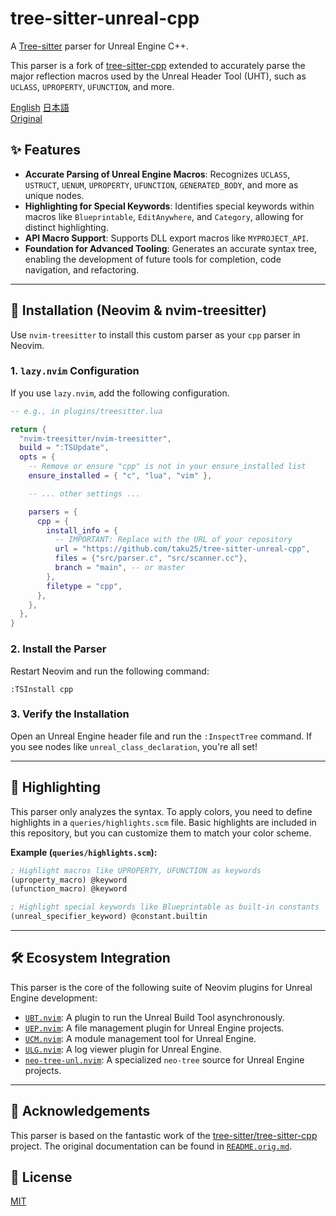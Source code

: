 # tree-sitter-unreal-cpp

[](https://opensource.org/licenses/MIT)

A [Tree-sitter](https://tree-sitter.github.io/tree-sitter/) parser for Unreal Engine C++.

This parser is a fork of [tree-sitter-cpp](https://github.com/tree-sitter/tree-sitter-cpp) extended to accurately parse the major reflection macros used by the Unreal Header Tool (UHT), such as `UCLASS`, `UPROPERTY`, `UFUNCTION`, and more.

[English](./README.md) [日本語](./README_ja.md)  
[Original](./README.orig.md)

## ✨ Features

  * **Accurate Parsing of Unreal Engine Macros**: Recognizes `UCLASS`, `USTRUCT`, `UENUM`, `UPROPERTY`, `UFUNCTION`, `GENERATED_BODY`, and more as unique nodes.
  * **Highlighting for Special Keywords**: Identifies special keywords within macros like `Blueprintable`, `EditAnywhere`, and `Category`, allowing for distinct highlighting.
  * **API Macro Support**: Supports DLL export macros like `MYPROJECT_API`.
  * **Foundation for Advanced Tooling**: Generates an accurate syntax tree, enabling the development of future tools for completion, code navigation, and refactoring.

-----

## 🚀 Installation (Neovim & nvim-treesitter)

Use `nvim-treesitter` to install this custom parser as your `cpp` parser in Neovim.

### 1\. `lazy.nvim` Configuration

If you use `lazy.nvim`, add the following configuration.

```lua
-- e.g., in plugins/treesitter.lua

return {
  "nvim-treesitter/nvim-treesitter",
  build = ":TSUpdate",
  opts = {
    -- Remove or ensure "cpp" is not in your ensure_installed list
    ensure_installed = { "c", "lua", "vim" },

    -- ... other settings ...

    parsers = {
      cpp = {
        install_info = {
          -- IMPORTANT: Replace with the URL of your repository
          url = "https://github.com/taku25/tree-sitter-unreal-cpp", 
          files = {"src/parser.c", "src/scanner.cc"},
          branch = "main", -- or master
        },
        filetype = "cpp",
      },
    },
  },
}
```

### 2\. Install the Parser

Restart Neovim and run the following command:

```vim
:TSInstall cpp
```

### 3\. Verify the Installation

Open an Unreal Engine header file and run the `:InspectTree` command. If you see nodes like `unreal_class_declaration`, you're all set\!

-----

## 🎨 Highlighting

This parser only analyzes the syntax. To apply colors, you need to define highlights in a `queries/highlights.scm` file. Basic highlights are included in this repository, but you can customize them to match your color scheme.

**Example (`queries/highlights.scm`):**

```scheme
; Highlight macros like UPROPERTY, UFUNCTION as keywords
(uproperty_macro) @keyword
(ufunction_macro) @keyword

; Highlight special keywords like Blueprintable as built-in constants
(unreal_specifier_keyword) @constant.builtin
```

-----

## 🛠️ Ecosystem Integration

This parser is the core of the following suite of Neovim plugins for Unreal Engine development:

  * [`UBT.nvim`](https://www.google.com/search?q=%5Bhttps://github.com/taku25/UBT.nvim%5D\(https://github.com/taku25/UBT.nvim\)): A plugin to run the Unreal Build Tool asynchronously.
  * [`UEP.nvim`](https://www.google.com/search?q=%5Bhttps://github.com/taku25/UEP.nvim%5D\(https://github.com/taku25/UEP.nvim\)): A file management plugin for Unreal Engine projects.
  * [`UCM.nvim`](https://www.google.com/search?q=%5Bhttps://github.com/taku25/UCM.nvim%5D\(https://github.com/taku25/UCM.nvim\)): A module management tool for Unreal Engine.
  * [`ULG.nvim`](https://www.google.com/search?q=%5Bhttps://github.com/taku25/ULG.nvim%5D\(https://github.com/taku25/ULG.nvim\)): A log viewer plugin for Unreal Engine.
  * [`neo-tree-unl.nvim`](https://www.google.com/search?q=%5Bhttps://github.com/taku25/neo-tree-unl.nvim%5D\(https://github.com/taku25/neo-tree-unl.nvim\)): A specialized `neo-tree` source for Unreal Engine projects.

-----

## 🙏 Acknowledgements

This parser is based on the fantastic work of the [tree-sitter/tree-sitter-cpp](https://github.com/tree-sitter/tree-sitter-cpp) project. The original documentation can be found in [`README.orig.md`](https://www.google.com/search?q=./README.orig.md).

## 📄 License

[MIT](./LICENSE)
